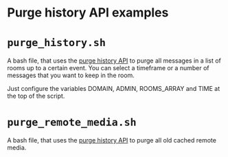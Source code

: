 Purge history API examples
==========================

# `purge_history.sh`

A bash file, that uses the
[purge history API](https://famedly.github.io/synapse/latest/admin_api/purge_history_api.html)
to purge all messages in a list of rooms up to a certain event. You can select a
timeframe or a number of messages that you want to keep in the room.

Just configure the variables DOMAIN, ADMIN, ROOMS_ARRAY and TIME at the top of
the script.

# `purge_remote_media.sh`

A bash file, that uses the
[purge history API](https://famedly.github.io/synapse/latest/admin_api/purge_history_api.html)
to purge all old cached remote media.
